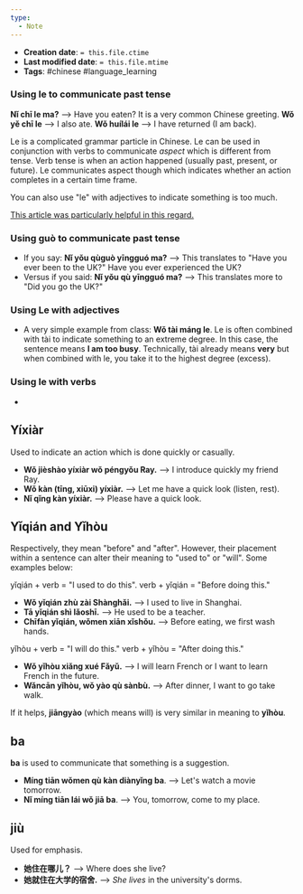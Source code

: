 ```yaml
---
type:
  - Note
---
```


* **Creation date**: `= this.file.ctime`
* **Last modified date**: `= this.file.mtime`
* **Tags**: #chinese #language_learning 

### Using le to communicate past tense

**Nǐ chī le ma?** --> Have you eaten? It is a very common Chinese greeting.
**Wǒ yě chī le** --> I also ate.
**Wǒ huílái le** --> I have returned (I am back).

Le is a complicated grammar particle in Chinese. Le can be used in conjunction with verbs to communicate *aspect* which is different from tense. Verb tense is when an action happened (usually past, present, or future). Le communicates aspect though which indicates whether an action completes in a certain time frame.

You can also use "le" with adjectives to indicate something is too much.

[This article was particularly helpful in this regard.](https://www.thechairmansbao.com/blog/le-adjectives/)

### Using guò to communicate past tense

* If you say: **Nǐ yǒu qùguò yīngguó ma?** --> This translates to "Have you ever been to the UK?" Have you ever experienced the UK?
* Versus if you said: **Nǐ yǒu qù yīngguó ma?** --> This translates more to "Did you go the UK?"
### Using Le with adjectives

* A very simple example from class: **Wǒ tài máng le**. Le is often combined with tài to indicate something to an extreme degree. In this case, the sentence means **I am too busy**. Technically, tài already means **very** but when combined with le, you take it to the highest degree (excess).

### Using le with verbs

* 

## Yíxiàr

Used to indicate an action which is done quickly or casually.

* **Wǒ jièshào yíxiàr wǒ péngyǒu Ray.** --> I introduce quickly my friend Ray.
* **Wǒ kàn (tīng, xiūxi) yíxiàr.** --> Let me have a quick look (listen, rest).
* **Nǐ qǐng kàn yíxiàr.** --> Please have a quick look.

## Yǐqián and Yǐhòu

Respectively, they mean "before" and "after". However, their placement within a sentence can alter their meaning to "used to" or "will". Some examples below:

yǐqián + verb = "I used to do this".
verb + yǐqián = "Before doing this."

* **Wǒ yǐqián zhù zài Shànghǎi.** --> I used to live in Shanghai.
* **Tā yǐqián shì lǎoshī.** --> He used to be a teacher.
* **Chīfàn yǐqián, wǒmen xiān xǐshǒu.** --> Before eating, we first wash hands.

yǐhòu + verb = "I will do this."
verb + yǐhòu = "After doing this."

* **Wǒ yǐhòu xiǎng xué Fǎyǔ.** --> I will learn French or I want to learn French in the future.
* **Wǎncān yǐhòu, wǒ yào qù sànbù.** --> After dinner, I want to go take walk.

If it helps, **jiāngyào** (which means will) is very similar in meaning to **yǐhòu**.

## ba

**ba** is used to communicate that something is a suggestion.

* **Míng tiān wǒmen qù kàn diànyǐng ba**. --> Let's watch a movie tomorrow.
* **Nǐ míng tiān lái wǒ jiā ba**. --> You, tomorrow, come to my place.

## jiù

Used for emphasis.

* **她住在哪儿？** --> Where does she live?
* **她就住在大学的宿舍.** --> *She lives* in the university's dorms.